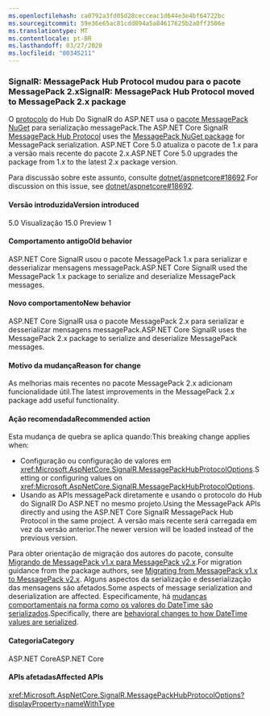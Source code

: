 ```yaml
---
ms.openlocfilehash: ca0792a3fd05d28cecceac1d644e3e4bf64722bc
ms.sourcegitcommit: 59e36e65ac81cdd094a5a84617625b2a0ff3506e
ms.translationtype: MT
ms.contentlocale: pt-BR
ms.lasthandoff: 03/27/2020
ms.locfileid: "80345211"
---
```

### <a name="signalr-messagepack-hub-protocol-moved-to-messagepack-2x-package"></a><span data-ttu-id="699bc-101">SignalR: MessagePack Hub Protocol mudou para o pacote MessagePack 2.x</span><span class="sxs-lookup"><span data-stu-id="699bc-101">SignalR: MessagePack Hub Protocol moved to MessagePack 2.x package</span></span>

<span data-ttu-id="699bc-102">O [protocolo](/aspnet/core/signalr/messagepackhubprotocol) do Hub Do SignalR do ASP.NET usa o [pacote MessagePack NuGet](https://www.nuget.org/packages/MessagePack) para serialização messagePack.</span><span class="sxs-lookup"><span data-stu-id="699bc-102">The ASP.NET Core SignalR [MessagePack Hub Protocol](/aspnet/core/signalr/messagepackhubprotocol) uses the [MessagePack NuGet package](https://www.nuget.org/packages/MessagePack) for MessagePack serialization.</span></span> <span data-ttu-id="699bc-103">ASP.NET Core 5.0 atualiza o pacote de 1.x para a versão mais recente do pacote 2.x.</span><span class="sxs-lookup"><span data-stu-id="699bc-103">ASP.NET Core 5.0 upgrades the package from 1.x to the latest 2.x package version.</span></span>

<span data-ttu-id="699bc-104">Para discussão sobre este assunto, consulte [dotnet/aspnetcore#18692](https://github.com/dotnet/aspnetcore/issues/18692).</span><span class="sxs-lookup"><span data-stu-id="699bc-104">For discussion on this issue, see [dotnet/aspnetcore#18692](https://github.com/dotnet/aspnetcore/issues/18692).</span></span>

#### <a name="version-introduced"></a><span data-ttu-id="699bc-105">Versão introduzida</span><span class="sxs-lookup"><span data-stu-id="699bc-105">Version introduced</span></span>

<span data-ttu-id="699bc-106">5.0 Visualização 1</span><span class="sxs-lookup"><span data-stu-id="699bc-106">5.0 Preview 1</span></span>

#### <a name="old-behavior"></a><span data-ttu-id="699bc-107">Comportamento antigo</span><span class="sxs-lookup"><span data-stu-id="699bc-107">Old behavior</span></span>

<span data-ttu-id="699bc-108">ASP.NET Core SignalR usou o pacote MessagePack 1.x para serializar e desserializar mensagens messagePack.</span><span class="sxs-lookup"><span data-stu-id="699bc-108">ASP.NET Core SignalR used the MessagePack 1.x package to serialize and deserialize MessagePack messages.</span></span>

#### <a name="new-behavior"></a><span data-ttu-id="699bc-109">Novo comportamento</span><span class="sxs-lookup"><span data-stu-id="699bc-109">New behavior</span></span>

<span data-ttu-id="699bc-110">ASP.NET Core SignalR usa o pacote MessagePack 2.x para serializar e desserializar mensagens messagePack.</span><span class="sxs-lookup"><span data-stu-id="699bc-110">ASP.NET Core SignalR uses the MessagePack 2.x package to serialize and deserialize MessagePack messages.</span></span>

#### <a name="reason-for-change"></a><span data-ttu-id="699bc-111">Motivo da mudança</span><span class="sxs-lookup"><span data-stu-id="699bc-111">Reason for change</span></span>

<span data-ttu-id="699bc-112">As melhorias mais recentes no pacote MessagePack 2.x adicionam funcionalidade útil.</span><span class="sxs-lookup"><span data-stu-id="699bc-112">The latest improvements in the MessagePack 2.x package add useful functionality.</span></span>

#### <a name="recommended-action"></a><span data-ttu-id="699bc-113">Ação recomendada</span><span class="sxs-lookup"><span data-stu-id="699bc-113">Recommended action</span></span>

<span data-ttu-id="699bc-114">Esta mudança de quebra se aplica quando:</span><span class="sxs-lookup"><span data-stu-id="699bc-114">This breaking change applies when:</span></span>

* <span data-ttu-id="699bc-115">Configuração ou configuração de valores em <xref:Microsoft.AspNetCore.SignalR.MessagePackHubProtocolOptions>.</span><span class="sxs-lookup"><span data-stu-id="699bc-115">Setting or configuring values on <xref:Microsoft.AspNetCore.SignalR.MessagePackHubProtocolOptions>.</span></span>
* <span data-ttu-id="699bc-116">Usando as APIs messagePack diretamente e usando o protocolo do Hub do SignalR Do ASP.NET no mesmo projeto.</span><span class="sxs-lookup"><span data-stu-id="699bc-116">Using the MessagePack APIs directly and using the ASP.NET Core SignalR MessagePack Hub Protocol in the same project.</span></span> <span data-ttu-id="699bc-117">A versão mais recente será carregada em vez da versão anterior.</span><span class="sxs-lookup"><span data-stu-id="699bc-117">The newer version will be loaded instead of the previous version.</span></span>

<span data-ttu-id="699bc-118">Para obter orientação de migração dos autores do pacote, consulte [Migrando de MessagePack v1.x para MessagePack v2.x](https://github.com/neuecc/MessagePack-CSharp/blob/master/doc/migration.md).</span><span class="sxs-lookup"><span data-stu-id="699bc-118">For migration guidance from the package authors, see [Migrating from MessagePack v1.x to MessagePack v2.x](https://github.com/neuecc/MessagePack-CSharp/blob/master/doc/migration.md).</span></span> <span data-ttu-id="699bc-119">Alguns aspectos da serialização e desserialização das mensagens são afetados.</span><span class="sxs-lookup"><span data-stu-id="699bc-119">Some aspects of message serialization and deserialization are affected.</span></span> <span data-ttu-id="699bc-120">Especificamente, há [mudanças comportamentais na forma como os valores do DateTime são serializados](https://github.com/neuecc/MessagePack-CSharp/blob/master/doc/migration.md#behavioral-changes).</span><span class="sxs-lookup"><span data-stu-id="699bc-120">Specifically, there are [behavioral changes to how DateTime values are serialized](https://github.com/neuecc/MessagePack-CSharp/blob/master/doc/migration.md#behavioral-changes).</span></span>

#### <a name="category"></a><span data-ttu-id="699bc-121">Categoria</span><span class="sxs-lookup"><span data-stu-id="699bc-121">Category</span></span>

<span data-ttu-id="699bc-122">ASP.NET Core</span><span class="sxs-lookup"><span data-stu-id="699bc-122">ASP.NET Core</span></span>

#### <a name="affected-apis"></a><span data-ttu-id="699bc-123">APIs afetadas</span><span class="sxs-lookup"><span data-stu-id="699bc-123">Affected APIs</span></span>

<xref:Microsoft.AspNetCore.SignalR.MessagePackHubProtocolOptions?displayProperty=nameWithType>

<!--

#### Affected APIs

`T:Microsoft.AspNetCore.SignalR.MessagePackHubProtocolOptions`

-->
